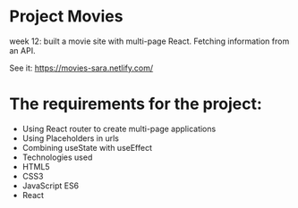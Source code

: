 # Project Movies

week 12: built a movie site with multi-page React. Fetching information from an API.

See it: https://movies-sara.netlify.com/

# The requirements for the project:
* Using React router to create multi-page applications
* Using Placeholders in urls
* Combining useState with useEffect
* Technologies used
* HTML5
* CSS3
* JavaScript ES6
* React
